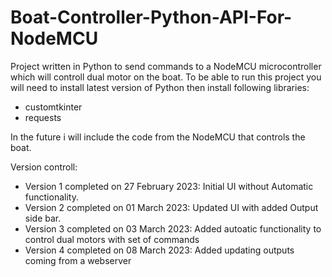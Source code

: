 # Boat-Controller-Python-API-For-NodeMCU
Project written in Python to send commands to  a NodeMCU microcontroller which will controll dual motor on the boat.
To be able to run this project you will need to install latest version of Python then install following libraries:
- customtkinter
- requests

In the future i will include the code from the NodeMCU that controls the boat.

Version controll:
- Version 1 completed on 27 February 2023:
        Initial UI without Automatic functionality.
- Version 2 completed on 01 March 2023:
        Updated UI with added Output side bar. 
- Version 3 completed on 03 March 2023:
        Added autoatic functionality to control dual motors with set of commands
- Version 4 completed on 08 March 2023:
        Added updating outputs coming from a webserver
